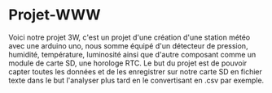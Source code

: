 # Projet-WWW
Voici notre projet 3W, c'est un projet d'une création d'une station météo avec une arduino uno, nous somme équipé d'un détecteur de pression, humidité, température, luminosité ainsi que d'autre composant comme un module de carte SD, une horologe RTC.
Le but du projet est de pouvoir capter toutes les données et de les enregistrer sur notre carte SD en fichier texte dans le but l'analyser plus tard en le convertisant en .csv par exemple. 
